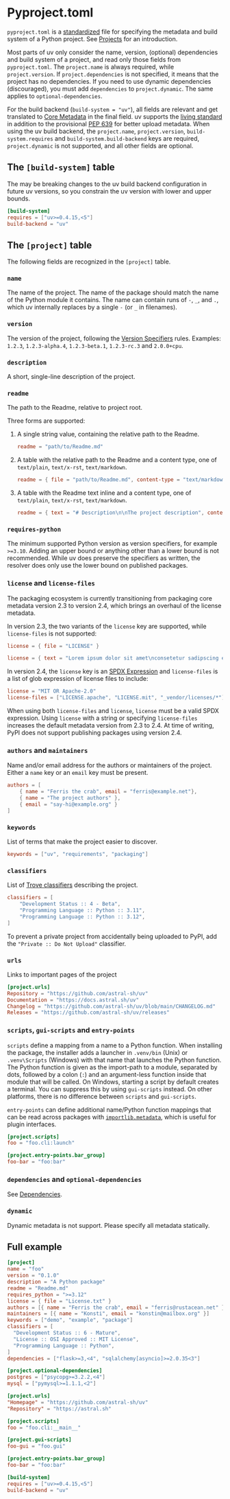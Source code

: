# Pyproject.toml

`pyproject.toml` is a
[standardized](https://packaging.python.org/en/latest/specifications/pyproject-toml/) file for
specifying the metadata and build system of a Python project. See [Projects](../guides/projects.md)
for an introduction.

Most parts of uv only consider the name, version, (optional) dependencies and build system of a
project, and read only those fields from `pyproject.toml`. The `project.name` is always required,
while `project.version`. If `project.dependencies` is not specified, it means that the project has
no dependencies. If you need to use dynamic dependencies (discouraged), you must add `dependencies`
to `project.dynamic`. The same applies to `optional-dependencies`.

For the build backend (`build-system = "uv"`), all fields are relevant and get translated to
[Core Metadata](https://packaging.python.org/en/latest/specifications/core-metadata) in the final
field. uv supports the
[living standard](https://packaging.python.org/en/latest/specifications/core-metadata) in addition
to the provisional [PEP 639](https://peps.python.org/pep-0639/) for better upload metadata. When
using the uv build backend, the `project.name`, `project.version`, `build-system.requires` and
`build-system.build-backend` keys are required, `project.dynamic` is not supported, and all other
fields are optional.

## The `[build-system]` table

The may be breaking changes to the uv build backend configuration in future uv versions, so you
constrain the uv version with lower and upper bounds.

```toml
[build-system]
requires = ["uv>=0.4.15,<5"]
build-backend = "uv"
```

## The `[project]` table

The following fields are recognized in the `[project]` table.

### `name`

The name of the project. The name of the package should match the name of the Python module it
contains. The name can contain runs of `-`, `_`, and `.`, which uv internally replaces by a single
`-` (or `_` in filenames).

### `version`

The version of the project, following the
[Version Specifiers](https://packaging.python.org/en/latest/specifications/version-specifiers/)
rules. Examples: `1.2.3`, `1.2.3-alpha.4`, `1.2.3-beta.1`, `1.2.3-rc.3` and `2.0.0+cpu`.

### `description`

A short, single-line description of the project.

### `readme`

The path to the Readme, relative to project root.

Three forms are supported:

1. A single string value, containing the relative path to the Readme.

   ```toml
   readme = "path/to/Readme.md"
   ```

2. A table with the relative path to the Readme and a content type, one of `text/plain`,
   `text/x-rst`, `text/markdown`.

   ```toml
   readme = { file = "path/to/Readme.md", content-type = "text/markdown"  }
   ```

3. A table with the Readme text inline and a content type, one of `text/plain`, `text/x-rst`,
   `text/markdown`.

   ```toml
   readme = { text = "# Description\n\nThe project description", content-type = "text/markdown" }
   ```

### `requires-python`

The minimum supported Python version as version specifiers, for example `>=3.10`. Adding an upper
bound or anything other than a lower bound is not recommended. While uv does preserve the specifiers
as written, the resolver does only use the lower bound on published packages.

### `license` and `license-files`

The packaging ecosystem is currently transitioning from packaging core metadata version 2.3 to
version 2.4, which brings an overhaul of the license metadata.

In version 2.3, the two variants of the `license` key are supported, while `license-files` is not
supported:

```toml
license = { file = "LICENSE" }
```

```toml
license = { text = "Lorem ipsum dolor sit amet\nconsetetur sadipscing elitr." }
```

In version 2.4, the `license` key is an [SPDX Expression](https://spdx.org/licenses/) and
`license-files` is a list of glob expression of license files to include:

```toml
license = "MIT OR Apache-2.0"
license-files = ["LICENSE.apache", "LICENSE.mit", "_vendor/licenses/*"]
```

When using both `license-files` and `license`, `license` must be a valid SPDX expression. Using
`license` with a string or specifying `license-files` increases the default metadata version from
2.3 to 2.4. At time of writing, PyPI does not support publishing packages using version 2.4.

### `authors` and `maintainers`

Name and/or email address for the authors or maintainers of the project. Either a `name` key or an
`email` key must be present.

```toml
authors = [
    { name = "Ferris the crab", email = "ferris@example.net"},
    { name = "The project authors" },
    { email = "say-hi@example.org" }
]
```

### `keywords`

List of terms that make the project easier to discover.

```toml
keywords = ["uv", "requirements", "packaging"]
```

### `classifiers`

List of [Trove classifiers](https://pypi.org/classifiers/) describing the project.

```toml
classifiers = [
    "Development Status :: 4 - Beta",
    "Programming Language :: Python :: 3.11",
    "Programming Language :: Python :: 3.12",
]
```

To prevent a private project from accidentally being uploaded to PyPI, add the
`"Private :: Do Not Upload"` classifier.

### `urls`

Links to important pages of the project

```toml
[project.urls]
Repository = "https://github.com/astral-sh/uv"
Documentation = "https://docs.astral.sh/uv"
Changelog = "https://github.com/astral-sh/uv/blob/main/CHANGELOG.md"
Releases = "https://github.com/astral-sh/uv/releases"
```

### `scripts`, `gui-scripts` and `entry-points`

`scripts` define a mapping from a name to a Python function. When installing the package, the
installer adds a launcher in `.venv/bin` (Unix) or `.venv\Scripts` (Windows) with that name that
launches the Python function. The Python function is given as the import-path to a module, separated
by dots, followed by a colon (`:`) and an argument-less function inside that module that will be
called. On Windows, starting a script by default creates a terminal. You can suppress this by using
`gui-scripts` instead. On other platforms, there is no difference between `scripts` and
`gui-scripts`.

`entry-points` can define additional name/Python function mappings that can be read across packages
with [`importlib.metadata`](https://docs.python.org/3/library/importlib.metadata.html#entry-points),
which is useful for plugin interfaces.

```toml
[project.scripts]
foo = "foo.cli:launch"

[project.entry-points.bar_group]
foo-bar = "foo:bar"
```

### `dependencies` and `optional-dependencies`

See [Dependencies](../concepts/dependencies.md).

### `dynamic`

Dynamic metadata is not support. Please specify all metadata statically.

## Full example

```toml
[project]
name = "foo"
version = "0.1.0"
description = "A Python package"
readme = "Readme.md"
requires_python = ">=3.12"
license = { file = "License.txt" }
authors = [{ name = "Ferris the crab", email = "ferris@rustacean.net" }]
maintainers = [{ name = "Konsti", email = "konstin@mailbox.org" }]
keywords = ["demo", "example", "package"]
classifiers = [
  "Development Status :: 6 - Mature",
  "License :: OSI Approved :: MIT License",
  "Programming Language :: Python",
]
dependencies = ["flask>=3,<4", "sqlalchemy[asyncio]>=2.0.35<3"]

[project.optional-dependencies]
postgres = ["psycopg>=3.2.2,<4"]
mysql = ["pymysql>=1.1.1,<2"]

[project.urls]
"Homepage" = "https://github.com/astral-sh/uv"
"Repository" = "https://astral.sh"

[project.scripts]
foo = "foo.cli:__main__"

[project.gui-scripts]
foo-gui = "foo.gui"

[project.entry-points.bar_group]
foo-bar = "foo:bar"

[build-system]
requires = ["uv>=0.4.15,<5"]
build-backend = "uv"
```
